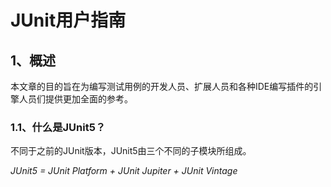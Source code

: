 # JUnit用户指南

## 1、概述
本文章的目的旨在为编写测试用例的开发人员、扩展人员和各种IDE编写插件的引擎人员们提供更加全面的参考。

### 1.1、什么是JUnit5？
不同于之前的JUnit版本，JUnit5由三个不同的子模块所组成。

*JUnit5 = JUnit Platform + JUnit Jupiter + JUnit Vintage*

